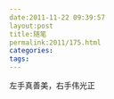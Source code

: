 ```yaml
---
date:2011-11-22 09:39:57
layout:post
title:随笔
permalink:2011/175.html
categories:
tags:
---
```



左手真善美，右手伟光正
